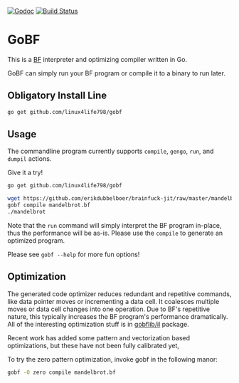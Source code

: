 [![Godoc](https://godoc.org/github.com/linux4life798/gobf/gobflib?status.png)](https://godoc.org/github.com/linux4life798/gobf/gobflib)
[![Build Status](https://travis-ci.org/linux4life798/gobf.svg?branch=master)](https://travis-ci.org/linux4life798/gobf)

# GoBF
This is a [BF][wikipedia-bf] interpreter and optimizing compiler written in Go.

GoBF can simply run your BF program or compile it to a binary to run later.

## Obligatory Install Line
```sh
go get github.com/linux4life798/gobf
```

## Usage
The commandline program currently supports `compile`, `gengo`,
`run`, and `dumpil` actions.

Give it a try!
```sh
go get github.com/linux4life798/gobf

wget https://github.com/erikdubbelboer/brainfuck-jit/raw/master/mandelbrot.bf
gobf compile mandelbrot.bf
./mandelbrot
```

Note that the `run` command will simply interpret the BF program in-place,
thus the performance will be as-is. Please use the `compile` to generate
an optimized program.

Please see `gobf --help` for more fun options!

## Optimization
The generated code optimizer reduces redundant and repetitive commands,
like data pointer moves or incrementing a data cell.
It coalesces multiple moves or data cell changes into one operation.
Due to BF's repetitive nature, this typically increases the BF program's
performance dramatically. All of the interesting optimization stuff
is in [gobflib/il](gobflib/il) package.

Recent work has added some pattern and vectorization based optimizations,
but these have not been fully calibrated yet,

To try the zero pattern optimization, invoke gobf in the following manor:
```sh
gobf -O zero compile mandelbrot.bf
```

[wikipedia-bf]: https://en.wikipedia.org/wiki/Brainfuck
